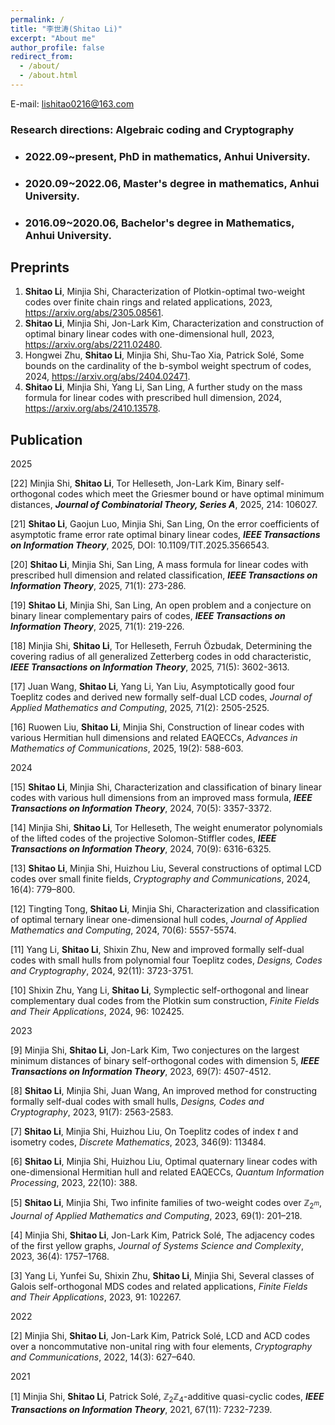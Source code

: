 ```yaml
---
permalink: /
title: "李世涛(Shitao Li)"
excerpt: "About me"
author_profile: false
redirect_from: 
  - /about/
  - /about.html
---
```



E-mail: lishitao0216@163.com

### Research directions: Algebraic coding and Cryptography

- ### 2022.09~present, PhD in mathematics, Anhui University.
- ### 2020.09~2022.06, Master's degree in mathematics, Anhui University.
- ### 2016.09~2020.06, Bachelor's degree in Mathematics, Anhui University.

## Preprints  

1. **Shitao Li**, Minjia Shi, Characterization of Plotkin-optimal two-weight codes over finite chain rings and related applications, 2023, https://arxiv.org/abs/2305.08561.  
2. **Shitao Li**, Minjia Shi, Jon-Lark Kim, Characterization and construction of optimal binary linear codes with one-dimensional hull, 2023, https://arxiv.org/abs/2211.02480.  
3. Hongwei Zhu, **Shitao Li**, Minjia Shi, Shu-Tao Xia, Patrick Solé, Some bounds on the cardinality of the b-symbol weight spectrum of codes, 2024, https://arxiv.org/abs/2404.02471.  
4. **Shitao Li**, Minjia Shi, Yang Li, San Ling, A further study on the mass formula for linear codes with prescribed hull dimension, 2024, https://arxiv.org/abs/2410.13578.  
  
## Publication  

2025  

[22] Minjia Shi, **Shitao Li**, Tor Helleseth, Jon-Lark Kim, Binary self-orthogonal codes which meet the Griesmer bound or have optimal minimum distances, ***Journal of Combinatorial Theory, Series A***, 2025, 214: 106027.  

[21] **Shitao Li**, Gaojun Luo, Minjia Shi, San Ling, On the error coefficients of asymptotic frame error rate optimal binary linear codes, ***IEEE Transactions on Information Theory***, 2025, DOI: 10.1109/TIT.2025.3566543.  

[20] **Shitao Li**, Minjia Shi, San Ling, A mass formula for linear codes with prescribed hull dimension and related classification, ***IEEE Transactions on Information Theory***, 2025, 71(1): 273-286.  

[19] **Shitao Li**, Minjia Shi, San Ling, An open problem and a conjecture on binary linear complementary pairs of codes, ***IEEE Transactions on Information Theory***, 2025, 71(1): 219-226.  

[18] Minjia Shi, **Shitao Li**, Tor Helleseth, Ferruh Özbudak, Determining the covering radius of all generalized Zetterberg codes in odd characteristic, ***IEEE Transactions on Information Theory***, 2025, 71(5): 3602-3613.  

[17] Juan Wang, **Shitao Li**, Yang Li, Yan Liu, Asymptotically good four Toeplitz codes and derived new formally self-dual LCD codes, *Journal of Applied Mathematics and Computing*, 2025, 71(2): 2505-2525.  

[16] Ruowen Liu, **Shitao Li**, Minjia Shi, Construction of linear codes with various Hermitian hull dimensions and related EAQECCs, *Advances in Mathematics of Communications*, 2025, 19(2): 588-603.  

2024  

[15] **Shitao Li**, Minjia Shi, Characterization and classification of binary linear codes with various hull dimensions from an improved mass formula, ***IEEE Transactions on Information Theory***, 2024, 70(5): 3357-3372.  

[14] Minjia Shi, **Shitao Li**, Tor Helleseth, The weight enumerator polynomials of the lifted codes of the projective Solomon-Stiffler codes, ***IEEE Transactions on Information Theory***, 2024, 70(9): 6316-6325. 

[13] **Shitao Li**, Minjia Shi, Huizhou Liu, Several constructions of optimal LCD codes over small finite fields, *Cryptography and Communications*, 2024, 16(4): 779–800.  

[12] Tingting Tong, **Shitao Li**, Minjia Shi, Characterization and classification of optimal ternary linear one-dimensional hull codes, *Journal of Applied Mathematics and Computing*, 2024, 70(6): 5557-5574.  

[11] Yang Li, **Shitao Li**, Shixin Zhu, New and improved formally self-dual codes with small hulls from polynomial four Toeplitz codes, *Designs, Codes and Cryptography*, 2024, 92(11): 3723-3751.  

[10] Shixin Zhu, Yang Li, **Shitao Li**, Symplectic self-orthogonal and linear complementary dual codes from the Plotkin sum construction, *Finite Fields and Their Applications*, 2024, 96: 102425.  

2023  

[9] Minjia Shi, **Shitao Li**, Jon-Lark Kim, Two conjectures on the largest minimum distances of binary self-orthogonal codes with dimension 5, ***IEEE Transactions on Information Theory***, 2023, 69(7): 4507-4512.  

[8] **Shitao Li**, Minjia Shi, Juan Wang, An improved method for constructing formally self-dual codes with small hulls, *Designs, Codes and Cryptography*, 2023, 91(7): 2563-2583.  

[7] **Shitao Li**, Minjia Shi, Huizhou Liu, On Toeplitz codes of index $t$ and isometry codes, *Discrete Mathematics*, 2023, 346(9): 113484.  

[6] **Shitao Li**, Minjia Shi, Huizhou Liu, Optimal quaternary linear codes with one-dimensional Hermitian hull and related EAQECCs, *Quantum Information Processing*, 2023, 22(10): 388.  

[5] **Shitao Li**, Minjia Shi, Two infinite families of two-weight codes over $\mathbb{Z}_{2^m}$, *Journal of Applied Mathematics and Computing*, 2023, 69(1): 201–218.  

[4] Minjia Shi, **Shitao Li**, Jon-Lark Kim, Patrick Solé, The adjacency codes of the first yellow graphs, *Journal of Systems Science and Complexity*, 2023, 36(4): 1757–1768.  

[3] Yang Li, Yunfei Su, Shixin Zhu, **Shitao Li**, Minjia Shi, Several classes of Galois self-orthogonal MDS codes and related applications, *Finite Fields and Their Applications*, 2023, 91: 102267.  

2022  

[2] Minjia Shi, **Shitao Li**, Jon-Lark Kim, Patrick Solé, LCD and ACD codes over a noncommutative non-unital ring with four elements, *Cryptography and Communications*, 2022, 14(3): 627–640.  

2021  

[1] Minjia Shi, **Shitao Li**, Patrick Solé, $\mathbb{Z}_2\mathbb{Z}_4$-additive quasi-cyclic codes, ***IEEE Transactions on Information Theory***, 2021, 67(11): 7232-7239.

